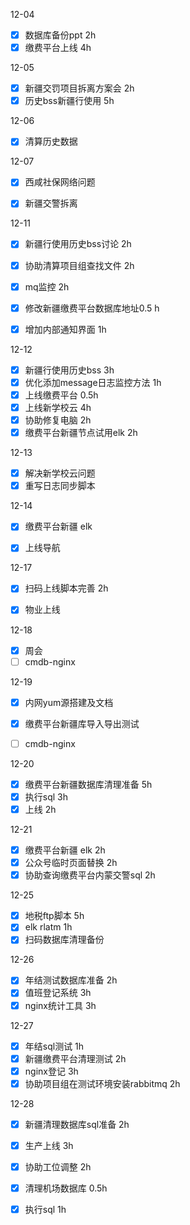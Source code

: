 12-04

- [x] 数据库备份ppt 2h
- [x] 缴费平台上线 4h

12-05

- [x] 新疆交罚项目拆离方案会 2h
- [x] 历史bss新疆行使用  5h

12-06

- [x] 清算历史数据

12-07

- [x] 西咸社保网络问题
- [x] 新疆交警拆离



12-11

- [x] 新疆行使用历史bss讨论  2h


- [x] 协助清算项目组查找文件 2h
- [x] mq监控 2h
- [x] 修改新疆缴费平台数据库地址0.5 h
- [x] 增加内部通知界面 1h 


12-12

- [x] 新疆行使用历史bss  3h
- [x] 优化添加message日志监控方法 1h
- [x] 上线缴费平台  0.5h
- [x] 上线新学校云   4h
- [x] 协助修复电脑  2h
- [x] 缴费平台新疆节点试用elk 2h

12-13

- [x] 解决新学校云问题
- [x] 重写日志同步脚本

12-14

- [x] 缴费平台新疆 elk
- [x] 上线导航



12-17

- [x] 扫码上线脚本完善  2h


- [x] 物业上线

12-18

- [x] 周会
- [ ] cmdb-nginx

12-19

- [x] 内网yum源搭建及文档
- [x] 缴费平台新疆库导入导出测试
- [ ] cmdb-nginx


12-20

- [x] 缴费平台新疆数据库清理准备 5h
- [x] 执行sql 3h
- [x] 上线 2h

12-21

- [x] 缴费平台新疆 elk 2h
- [x] 公众号临时页面替换 2h
- [x] 协助查询缴费平台内蒙交警sql 2h

12-25

- [x] 地税ftp脚本 5h
- [x] elk rlatm 1h
- [x] 扫码数据库清理备份

12-26

- [x] 年结测试数据库准备 2h
- [x] 值班登记系统 3h
- [x] nginx统计工具 3h

12-27

- [x] 年结sql测试 1h
- [x] 新疆缴费平台清理测试 2h
- [x] nginx登记 3h
- [x] ​协助项目组在测试环境安装rabbitmq 2h

12-28

- [x] 新疆清理数据库sql准备 2h

- [x] 生产上线 3h

- [x] 协助工位调整 2h

- [x] 清理机场数据库 0.5h

- [x] 执行sql  1h

      ​